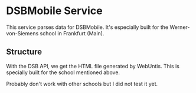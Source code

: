 # DSBMobile Service

This service parses data for DSBMobile. It's especially built for the Werner-von-Siemens school in Frankfurt (Main).

## Structure

With the DSB API, we get the HTML file generated by WebUntis. 
This is specially built for the school mentioned above. 

Probably don't work with other schools but I did not test it yet.